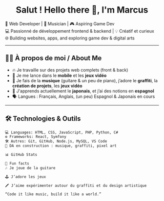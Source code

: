 <h1 align="center">Salut ! Hello there 👋, I'm Marcus</h1>

🎨 Web Developer | 🎸 Musician | 🎮 Aspiring Game Dev  
💻 Passionné de développement frontend & backend | 💡 Créatif et curieux  
🌐 Building websites, apps, and exploring game dev & digital arts

---

## 🧑‍💻 À propos de moi / About Me

- 🔥 Je travaille sur des projets web complets (front & back)
- 🎯 Je me lance dans le **mobile** et les **jeux vidéo**
- 🎵 Je fais de la **musique** (guitare & un peu de piano), j’adore le **graffiti**, la **création de projets**, les **jeux vidéo**
- 🌱 J'apprends actuellement le **japonais**, et j’ai des notions en **espagnol**
- 🗣️ Langues : Français, Anglais, (un peu) Espagnol & Japonais en cours

---

## 🛠️ Technologies & Outils

```bash
💻 Languages: HTML, CSS, JavaScript, PHP, Python, C#
⚙️ Frameworks: React, Symfony
🛠️ Autres: Git, GitHub, Node.js, MySQL, VS Code
🎨 DA en construction : musique, graffiti, pixel art

📊 GitHub Stats

🎸 Fun facts
🎶 Je joue de la guitare

🕹️ J’adore les jeux

🖍️ J’aime expérimenter autour du graffiti et du design artistique

“Code it like music, build it like a world.”

